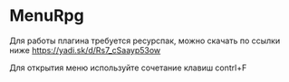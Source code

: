 # MenuRpg
Для работы плагина требуется ресурспак, можно скачать по ссылки ниже
https://yadi.sk/d/Rs7_cSaayp53ow

Для открытия меню используйте сочетание клавиш contrl+F
